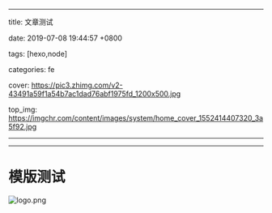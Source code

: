 
---

title: 文章测试

date: 2019-07-08 19:44:57 +0800

tags: [hexo,node]

categories: fe

cover: https://pic3.zhimg.com/v2-43491a59f1a54b7ac1dad76abf1975fd_1200x500.jpg

top_img: https://imgchr.com/content/images/system/home_cover_1552414407320_3a5f92.jpg

---

<!-- tags: [hexo, node]，categories: fe，top_img是文章顶部图片，cover是封面缩略图， top: True，冒号后有空格。下方设置音乐播放器,修改type，id，autoplay即可 -->
<link rel="stylesheet" href="https://cdn.jsdelivr.net/npm/aplayer/dist/APlayer.min.css">
<script src="https://cdn.jsdelivr.net/npm/aplayer/dist/APlayer.min.js"></script>
<script src="https://cdn.jsdelivr.net/npm/meting@2/dist/Meting.min.js"></script>
<meting-js server="netease" type="song" id="34779102" autoplay="true"></meting-js>

---

<!-- 正文 -->
<a name="XrEVe"></a>
# 模版测试

![logo.png](https://cdn.nlark.com/yuque/0/2019/png/402044/1562580395237-7f94238b-9b8d-4016-a0f5-e0bb030c1568.png#align=left&display=inline&height=713&name=logo.png&originHeight=713&originWidth=869&size=2482258&status=done&width=869)




